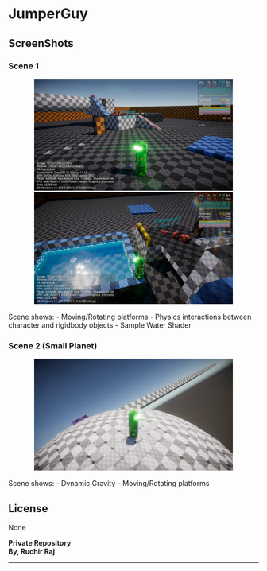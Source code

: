 # JumperGuy
## ScreenShots
### Scene 1
<p align="center">
  <img src="Recordings/Image Sequence_001_0000.png" width="400" title="hover text" alt="Playground Scene">
  <img src="Recordings/Image Sequence_004_0000.png" width="400" alt="Water Shader">
</p>
Scene shows:
- Moving/Rotating platforms
- Physics interactions between character and rigidbody objects
- Sample Water Shader

### Scene 2 (Small Planet)
<p align="center">
  <img src="Recordings/Image Sequence_002_0000.png" width="400" title="hover text" alt="Planet Scene">
</p>
Scene shows:
- Dynamic Gravity
- Moving/Rotating platforms

## License
None

**Private Repository**  
**By, Ruchir Raj**
****
